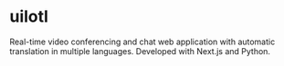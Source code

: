 # uilotl
Real-time video conferencing and chat web application with automatic translation in multiple languages. Developed with Next.js and Python.
